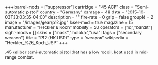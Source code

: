 +++
barrel-mods = ["suppressor"]
cartridge = ".45 ACP"
class = "Semi-automatic pistol"
country = "Germany"
damage = 48
date = "2015-10-03T23:03:35-04:00"
description = ""
fire-rate = 0
grip = false
groupId = 2
image = "/images/gear/p12.jpg"
laser-mod = true
magazine = 15
manufacturer = "Heckler & Koch"
mobility = 50
operators = ["iq","bandit"]
sight-mods = []
skins = ["mask","molokai","usa"]
tags = ["secondary weapon"]
title = "P12 (HK USP)"
type = "weapon"
wikipedia = "Heckler_%26_Koch_USP"
+++

.45 caliber semi-automatic pistol that has a low recoil, best used in mid-range combat.
